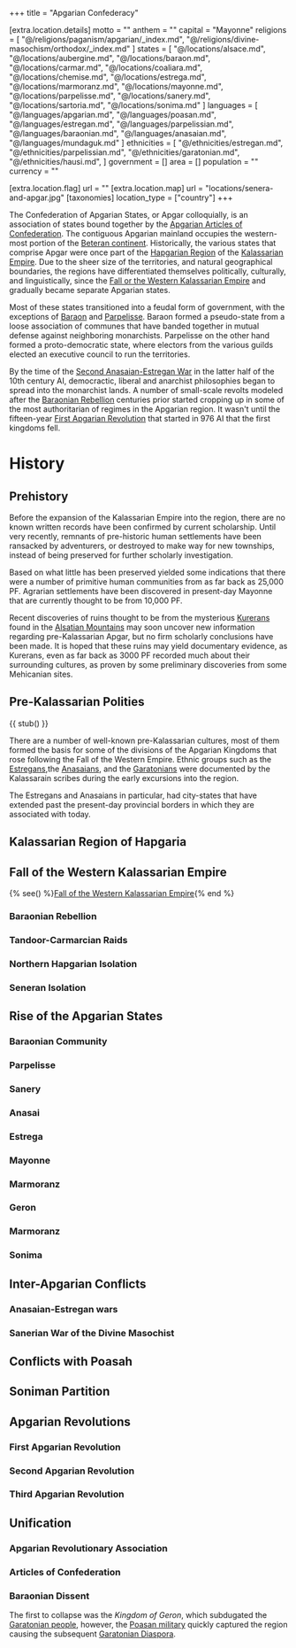 +++
title = "Apgarian Confederacy"

[extra.location.details]
motto = ""
anthem = ""
capital = "Mayonne"
religions = [
  "@/religions/paganism/apgarian/_index.md",
  "@/religions/divine-masochism/orthodox/_index.md"
]
states = [
  "@/locations/alsace.md",
  "@/locations/aubergine.md",
  "@/locations/baraon.md",
  "@/locations/carmar.md",
  "@/locations/coaliara.md",
  "@/locations/chemise.md",
  "@/locations/estrega.md",
  "@/locations/marmoranz.md",
  "@/locations/mayonne.md",
  "@/locations/parpelisse.md",
  "@/locations/sanery.md",
  "@/locations/sartoria.md",
  "@/locations/sonima.md"
]
languages = [
  "@/languages/apgarian.md",
  "@/languages/poasan.md",
  "@/languages/estregan.md",
  "@/languages/parpelissian.md",
  "@/languages/baraonian.md",
  "@/languages/anasaian.md",
  "@/languages/mundaguk.md"
]
ethnicities = [
  "@/ethnicities/estregan.md",
  "@/ethnicities/parpelissian.md",
  "@/ethnicities/garatonian.md",
  "@/ethnicities/hausi.md",
]
government = []
area = []
population = ""
currency = ""

[extra.location.flag]
url = ""
[extra.location.map]
url = "locations/senera-and-apgar.jpg"
[taxonomies]
location_type = ["country"]
+++

The Confederation of Apgarian States, or Apgar colloquially, is an association of states bound together by the [Apgarian Articles of Confederation](@/notes/apgarian-articles-of-confederation.md). The contiguous Apgarian mainland occupies
the western-most portion of the [Beteran continent](@/locations/betera/index.md).
Historically, the various states that comprise Apgar were once part of the [Hapgarian Region](@/locations/hapgaria.md) of the [Kalassarian Empire](@/organizations/kalassarian-empire.md). Due to the sheer size of the territories, and 
natural geographical boundaries, the regions have differentiated themselves politically, culturally, and linguistically, since the [Fall or the Western Kalassarian Empire](@/events/fall-of-the-western-kalassarian-empire.md) and gradually became separate Apgarian states.

Most of these states transitioned into a feudal form of government, with the exceptions of [Baraon](@/locations/baraon.md) and [Parpelisse](@/locations/parpelisse.md). Baraon formed a pseudo-state from a loose association of communes that have banded together in mutual defense against neighboring monarchists. Parpelisse on the other hand formed a proto-democratic state, where electors from the various guilds elected an executive council to run the territories.

By the time of the [Second Anasaian-Estregan War](@/events/second-anasaian-estregan-war.md) in the latter half of the 10th century AI, democractic, liberal and anarchist philosophies began to spread into the monarchist lands. A number of small-scale revolts modeled after the [Baraonian Rebellion](@/events/baraonian-rebellion.md) centuries prior started cropping up in some of the most authoritarian of regimes in the Apgarian region. It wasn't until the fifteen-year [First Apgarian Revolution](@/events/first-apgarian-revolution.md) that started in 976 AI that the first kingdoms fell. 

# History

## Prehistory

Before the expansion of the Kalassarian Empire into the region, there are no known written records have been confirmed by current scholarship. Until very recently, remnants of pre-historic human settlements have been ransacked by adventurers, or destroyed to make way for new townships, instead of being preserved for further scholarly investigation. 

Based on what little has been preserved yielded some indications that there were a number of primitive human communities from as far back as 25,000 PF. Agrarian settlements have been discovered in present-day Mayonne that are currently thought to be from 10,000 PF. 

Recent discoveries of ruins thought to be from the mysterious [Kurerans](@/species/kureran.md) found in
the [Alsatian Mountains](@/locations/alsatian-mountains.md) may soon uncover new information regarding pre-Kalassarian Apgar, but no firm scholarly conclusions have been made. It is hoped that these ruins may yield documentary evidence, as Kurerans, even as far back as 3000 PF recorded much about their surrounding cultures, as proven by some preliminary discoveries from some Mehicanian sites.

## Pre-Kalassarian Polities

{{ stub() }}

There are a number of well-known pre-Kalassarian cultures, most of them formed the basis for some of the
divisions of the Apgarian Kingdoms that rose following the Fall of the Western Empire. Ethnic groups such as the [Estregans](@/ethnicities/estregan.md),the [Anasaians](@/ethnicities/estregan.md), and the [Garatonians](@/ethnicities/garatonian.md) were documented by the Kalassarain scribes during the early excursions into the region.

The Estregans and Anasaians in particular, had city-states that have extended past the present-day provincial borders in which they are associated with today.

## Kalassarian Region of Hapgaria

## Fall of the Western Kalassarian Empire
{% see() %}[Fall of the Western Kalassarian Empire](@/events/fall-of-the-western-kalassarian-empire.md){% end %}

### Baraonian Rebellion

### Tandoor-Carmarcian Raids

### Northern Hapgarian Isolation

### Seneran Isolation

## Rise of the Apgarian States

### Baraonian Community

### Parpelisse

### Sanery

### Anasai

### Estrega

### Mayonne

### Marmoranz

### Geron

### Marmoranz

### Sonima

## Inter-Apgarian Conflicts

### Anasaian-Estregan wars

### Sanerian War of the Divine Masochist

## Conflicts with Poasah

## Soniman Partition

## Apgarian Revolutions

### First Apgarian Revolution
### Second Apgarian Revolution
### Third Apgarian Revolution

## Unification

### Apgarian Revolutionary Association
### Articles of Confederation
### Baraonian Dissent


The first to collapse was the *Kingdom of Geron*, which subdugated the [Garatonian people](@/ethnicities/garatonian.md), however, the [Poasan military](@/locations/poasah.md#armed-forces) quickly captured the region causing the subsequent [Garatonian Diaspora](@/events/garatonian-diaspora.md).